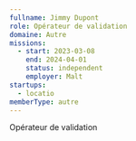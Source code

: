 ```yaml
---
fullname: Jimmy Dupont
role: Opérateur de validation
domaine: Autre
missions:
  - start: 2023-03-08
    end: 2024-04-01
    status: independent
    employer: Malt
startups:
  - locatio
memberType: autre
---
```


Opérateur de validation
